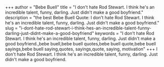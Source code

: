 +++
author = "Bebe Buell"
title = "I don't hate Rod Stewart. I think he's an incredible talent, funny, darling. Just didn't make a good boyfriend."
description = "the best Bebe Buell Quote: I don't hate Rod Stewart. I think he's an incredible talent, funny, darling. Just didn't make a good boyfriend."
slug = "i-dont-hate-rod-stewart-i-think-hes-an-incredible-talent-funny-darling-just-didnt-make-a-good-boyfriend"
keywords = "I don't hate Rod Stewart. I think he's an incredible talent, funny, darling. Just didn't make a good boyfriend.,bebe buell,bebe buell quotes,bebe buell quote,bebe buell sayings,bebe buell saying,quotes, sayings,quote, saying, motivation"
+++
I don't hate Rod Stewart. I think he's an incredible talent, funny, darling. Just didn't make a good boyfriend.
